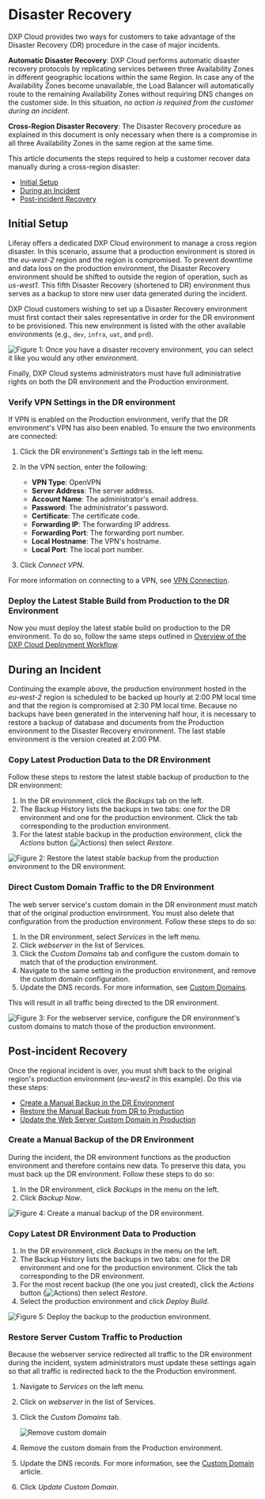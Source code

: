 # Disaster Recovery

DXP Cloud provides two ways for customers to take advantage of the Disaster Recovery (DR) procedure in the case of major incidents.

**Automatic Disaster Recovery**: DXP Cloud performs automatic disaster recovery protocols by replicating services between three Availability Zones in different geographic locations within the same Region. In case any of the Availability Zones become unavailable, the Load Balancer will automatically route to the remaining Availability Zones without requiring DNS changes on the customer side. In this situation, *no action is required from the customer during an incident*.

**Cross-Region Disaster Recovery**: The Disaster Recovery procedure as explained in this document is only necessary when there is a compromise in all three Availability Zones in the same region at the same time.

This article documents the steps required to help a customer recover data manually during a cross-region disaster:

* [Initial Setup](#initial-setup)
* [During an Incident](#during-an-incident)
* [Post-incident Recovery](#post-incident-recovery)

## Initial Setup

Liferay offers a dedicated DXP Cloud environment to manage a cross region disaster. In this scenario, assume that a production environment is stored in the *eu-west-2* region and the region is compromised. To prevent downtime and data loss on the production environment, the Disaster Recovery environment should be shifted to outside the region of operation, such as *us-west1*. This fifth Disaster Recovery (shortened to DR) environment thus serves as a backup to store new user data generated during the incident.

DXP Cloud customers wishing to set up a Disaster Recovery environment must first contact their sales representative in order for the DR environment to be provisioned. This new environment is listed with the other available environments (e.g., `dev`, `infra`, `uat`, and `prd`).

![Figure 1: Once you have a disaster recovery environment, you can select it like you would any other environment.](./disaster-recovery/images/01.png)

Finally, DXP Cloud systems administrators must have full administrative rights on both the DR environment and the Production environment.

### Verify VPN Settings in the DR environment

If VPN is enabled on the Production environment, verify that the DR environment's VPN has also been enabled.
To ensure the two environments are connected:

1. Click the DR environment's *Settings* tab in the left menu.

1. In the VPN section, enter the following:
    * **VPN Type**: OpenVPN
    * **Server Address**: The server address.
    * **Account Name**: The administrator's email address.
    * **Password**: The administrator's password.
    * **Certificate**: The certificate code.
    * **Forwarding IP**: The forwarding IP address.
    * **Forwarding Port**: The forwarding port number.
    * **Local Hostname**: The VPN's hostname.
    * **Local Port**: The local port number.

1. Click *Connect VPN*.

For more information on connecting to a VPN, see
[VPN Connection](../infrastructure-and-operations/networking/connecting-a-vpn-to-dxp-cloud.md).

### Deploy the Latest Stable Build from Production to the DR Environment

Now you must deploy the latest stable build on production to the DR environment.
To do so, follow the same steps outlined in [Overview of the DXP Cloud Deployment Workflow](../build-and-deploy/overview-of-the-dxp-cloud-deployment-workflow.md).

## During an Incident

Continuing the example above, the production environment hosted in the *eu-west-2* region is scheduled to be backed up hourly at 2:00 PM local time and that the region is compromised at 2:30 PM local time. Because no backups have been generated in the intervening half hour, it is necessary to restore a backup of database and documents from the Production environment to the Disaster Recovery environment. The last stable environment is the version created at 2:00 PM.

### Copy Latest Production Data to the DR Environment

Follow these steps to restore the latest stable backup of production to the DR environment:

1. In the DR environment, click the *Backups* tab on the left.
1. The Backup History lists the backups in two tabs: one for the DR environment and one for the production environment. Click the tab corresponding to the production environment.
1. For the latest stable backup in the production environment, click the
    *Actions* button (![Actions](./disaster-recovery/images/02.png)) then select *Restore*.

![Figure 2: Restore the latest stable backup from the production environment to the DR environment.](./disaster-recovery/images/03.png)

### Direct Custom Domain Traffic to the DR Environment

The web server service's custom domain in the DR environment must match that of the original production environment. You must also delete that configuration from the production environment. Follow these steps to do so:

1. In the DR environment, select *Services* in the left menu.
1. Click *webserver* in the list of Services.
1. Click the *Custom Domains* tab and configure the custom domain to match that of the production environment.
1. Navigate to the same setting in the production environment, and remove the custom domain configuration.
1. Update the DNS records. For more information, see [Custom Domains](../infrastructure-and-operations/networking/custom-domains.md).

This will result in all traffic being directed to the DR environment.

![Figure 3: For the webserver service, configure the DR environment's custom domains to match those of the production environment.](./disaster-recovery/images/04.png)

## Post-incident Recovery

Once the regional incident is over, you must shift back to the original region's production environment (*eu-west2* in this example). Do this via these steps:

* [Create a Manual Backup in the DR Environment](#create-a-manual-backup-in-the-dr-environment)
* [Restore the Manual Backup from DR to Production](#restore-the-manual-backup-from-dr-to-production)
* [Update the Web Server Custom Domain in Production](#update-the-web-server-custom-domain-in-production)

### Create a Manual Backup of the DR Environment

During the incident, the DR environment functions as the production environment and therefore contains new data. To preserve this data, you must back up the DR environment. Follow these steps to do so:

1. In the DR environment, click *Backups* in the menu on the left.
1. Click *Backup Now*.

![Figure 4: Create a manual backup of the DR environment.](./disaster-recovery/images/05.png)

### Copy Latest DR Environment Data to Production

1. In the DR environment, click *Backups* in the menu on the left.
1. The Backup History lists the backups in two tabs: one for the DR environment and one for the production environment. Click the tab corresponding to the DR environment.
1. For the most recent backup (the one you just created), click the *Actions* button (![Actions](./disaster-recovery/images/02.png)) then select *Restore*.
1. Select the production environment and click *Deploy Build*.

![Figure 5: Deploy the backup to the production environment.](./disaster-recovery/images/06.png)

### Restore Server Custom Traffic to Production

Because the webserver service redirected all traffic to the DR environment during the incident, system administrators must update these settings again so that all traffic is redirected back to the the Production environment.

1. Navigate to _Services_ on the left menu.
1. Click on _webserver_ in the list of Services.
1. Click the _Custom Domains_ tab.

    ![Remove custom domain](./disaster-recovery/images/07.png)

1. Remove the custom domain from the Production environment.
1. Update the DNS records. For more information, see the [Custom Domain](https://help.liferay.com/hc/en-us/articles/360032856292) article.
1. Click _Update Custom Domain_.
